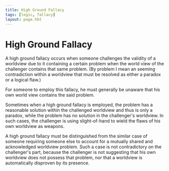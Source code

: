 ```yaml
---
title: High Ground Fallacy
tags: [logic, fallacy]
layout: page.hbt
---
```


# High Ground Fallacy

A high ground fallacy occurs when someone challenges the validity of a worldview due to it containing a certain problem when the world view of the challenger contains that same problem.  (By problem I mean an seeming contradiction within a worldview that must be resolved as either a paradox or a logical flaw.)

For someone to employ this fallacy, he must generally be unaware that his own world view contains the said problem.

Sometimes when a high ground fallacy is employed, the problem has a reasonable solution within the challenged worldview and thus is only a paradox, while the problem has no solution in the challenger's worldview.  In such cases, the challenger is using slight-of-hand to wield the flaws of his own worldview as weapons.

A high ground fallacy must be distinguished from the similar case of someone requiring someone else to account for a mutually shared and acknowledged worldview problem.   Such a case is not contradictory on the challenger's part, because the challenger is not suggesting that his own worldview does not possess that problem, nor that a worldview is automatically disproven by its presence.